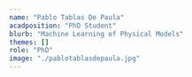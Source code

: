 ```yaml
---
name: "Pablo Tablas De Paula"
acadposition: "PhD Student"
blurb: "Machine Learning of Physical Models"
themes: []
role: "PhD"
image: "./pablotablasdepaula.jpg"
---
```

